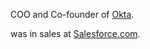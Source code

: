 COO and Co-founder of [Okta](/knowledge/LIP/Okta.md). 

was in sales at [Salesforce.com](/knowledge/LIP/Salesforce.com.md).